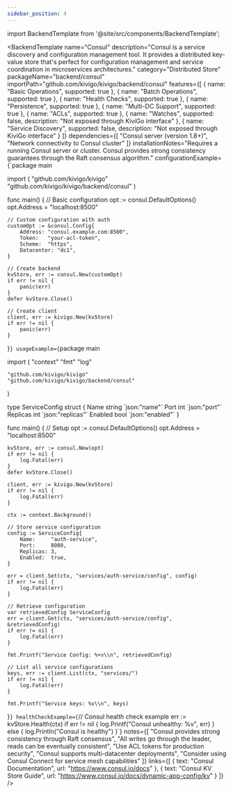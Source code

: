 ```yaml
---
sidebar_position: 4
---
```


import BackendTemplate from '@site/src/components/BackendTemplate';

<BackendTemplate
  name="Consul"
  description="Consul is a service discovery and configuration management tool. It provides a distributed key-value store that's perfect for configuration management and service coordination in microservices architectures."
  category="Distributed Store"
  packageName="backend/consul"
  importPath="github.com/kivigo/kivigo/backend/consul"
  features={[
    { name: "Basic Operations", supported: true },
    { name: "Batch Operations", supported: true },
    { name: "Health Checks", supported: true },
    { name: "Persistence", supported: true },
    { name: "Multi-DC Support", supported: true },
    { name: "ACLs", supported: true },
    { name: "Watches", supported: false, description: "Not exposed through KiviGo interface" },
    { name: "Service Discovery", supported: false, description: "Not exposed through KiviGo interface" }
  ]}
  dependencies={[
    "Consul server (version 1.8+)",
    "Network connectivity to Consul cluster"
  ]}
  installationNotes="Requires a running Consul server or cluster. Consul provides strong consistency guarantees through the Raft consensus algorithm."
  configurationExample={`package main

import (
    "github.com/kivigo/kivigo"
    "github.com/kivigo/kivigo/backend/consul"
)

func main() {
    // Basic configuration
    opt := consul.DefaultOptions()
    opt.Address = "localhost:8500"

    // Custom configuration with auth
    customOpt := &consul.Config{
        Address: "consul.example.com:8500",
        Token:   "your-acl-token",
        Scheme:  "https",
        Datacenter: "dc1",
    }
    
    // Create backend
    kvStore, err := consul.New(customOpt)
    if err != nil {
        panic(err)
    }
    defer kvStore.Close()
    
    // Create client
    client, err := kivigo.New(kvStore)
    if err != nil {
        panic(err)
    }
}`}
  usageExample={`package main

import (
    "context"
    "fmt"
    "log"

    "github.com/kivigo/kivigo"
    "github.com/kivigo/kivigo/backend/consul"
)

type ServiceConfig struct {
    Name     string \`json:"name"\`
    Port     int    \`json:"port"\`
    Replicas int    \`json:"replicas"\`
    Enabled  bool   \`json:"enabled"\`
}

func main() {
    // Setup
    opt := consul.DefaultOptions()
    opt.Address = "localhost:8500"

    kvStore, err := consul.New(opt)
    if err != nil {
        log.Fatal(err)
    }
    defer kvStore.Close()
    
    client, err := kivigo.New(kvStore)
    if err != nil {
        log.Fatal(err)
    }
    
    ctx := context.Background()
    
    // Store service configuration
    config := ServiceConfig{
        Name:     "auth-service",
        Port:     8080,
        Replicas: 3,
        Enabled:  true,
    }
    
    err = client.Set(ctx, "services/auth-service/config", config)
    if err != nil {
        log.Fatal(err)
    }
    
    // Retrieve configuration
    var retrievedConfig ServiceConfig
    err = client.Get(ctx, "services/auth-service/config", &retrievedConfig)
    if err != nil {
        log.Fatal(err)
    }
    
    fmt.Printf("Service Config: %+v\\n", retrievedConfig)
    
    // List all service configurations
    keys, err := client.List(ctx, "services/")
    if err != nil {
        log.Fatal(err)
    }
    
    fmt.Printf("Service keys: %v\\n", keys)
}`}
  healthCheckExample={`// Consul health check example
err := kvStore.Health(ctx)
if err != nil {
    log.Printf("Consul unhealthy: %v", err)
} else {
    log.Println("Consul is healthy")
}`}
  notes={[
    "Consul provides strong consistency through Raft consensus",
    "All writes go through the leader, reads can be eventually consistent",
    "Use ACL tokens for production security",
    "Consul supports multi-datacenter deployments",
    "Consider using Consul Connect for service mesh capabilities"
  ]}
  links={[
    { text: "Consul Documentation", url: "https://www.consul.io/docs" },
    { text: "Consul KV Store Guide", url: "https://www.consul.io/docs/dynamic-app-config/kv" }
  ]}
/>
